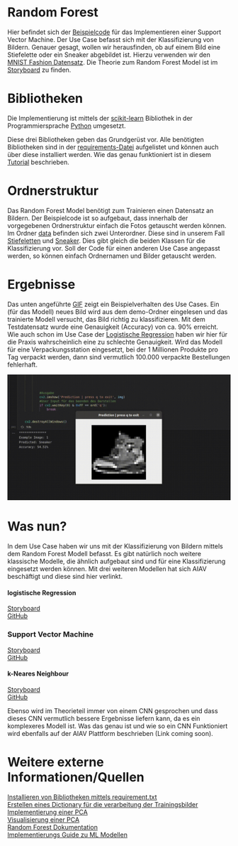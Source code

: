 # Random Forest 

Hier befindet sich der [Beispielcode](./miniUsecase15_RandomForest.ipynb) für das Implementieren einer Support Vector Machine. Der Use Case befasst sich mit der Klassifizierung von Bildern. Genauer gesagt, wollen wir herausfinden, ob auf einem Bild eine Stiefelette oder ein Sneaker abgebildet ist. Hierzu verwenden wir den [MNIST Fashion Datensatz](https://github.com/zalandoresearch/fashion-mnist). Die Theorie zum Random Forest Model ist im [Storyboard](15_Storyboard_Random_Forest.pdf) zu finden. 

# Bibliotheken
Die Implementierung ist mittels der [scikit-learn](https://scikit-learn.org/stable/modules/svm.html) Bibliothek in der Programmiersprache [Python](https://docs.python.org/3/) umgesetzt.

Diese drei Bibliotheken geben das Grundgerüst vor. Alle benötigten Bibliotheken sind in der [requirements-Datei](./requirements.txt) aufgelistet und können auch über diese installiert werden. Wie das genau funktioniert ist in diesem [Tutorial](https://note.nkmk.me/en/python-pip-install-requirements/) beschrieben.

# Ordnerstruktur
 Das Random Forest Model benötigt zum Trainieren einen Datensatz an Bildern. Der Beispielcode ist so aufgebaut, dass innerhalb der vorgegebenen Ordnerstruktur einfach die Fotos getauscht werden können. Im Ordner [data](./data) befinden sich zwei Unterordner. Diese sind in unserem Fall [Stiefeletten](./data/Stiefeletten) und [Sneaker](./data/Sneaker). Dies gibt gleich die beiden Klassen für die Klassifizierung vor. Soll der Code für einen anderen Use Case angepasst werden, so können einfach Ordnernamen und Bilder getauscht werden. 


# Ergebnisse
Das unten angeführte [GIF](./demo.gif) zeigt ein Beispielverhalten des Use Cases. Ein (für das Modell) neues Bild wird aus dem demo-Ordner eingelesen und das trainierte Modell versucht, das Bild richtig zu klassifizieren. Mit dem Testdatensatz wurde eine Genauigkeit (Accuracy) von ca. 90% erreicht. Wie auch schon im Use Case der [Logistische Regression](http://www.aiav.technikum-wien.at/) haben wir hier für die Praxis wahrscheinlich eine zu schlechte Genauigkeit. Wird das Modell für eine Verpackungsstation eingesetzt, bei der 1 Millionen Produkte pro Tag verpackt werden, dann sind vermutlich 100.000 verpackte Bestellungen fehlerhaft. 

![Abbildung 1](demo.gif)



# Was nun? 
In dem Use Case haben wir uns mit der Klassifizierung von Bildern mittels dem Random Forest Modell befasst. Es gibt natürlich noch weitere klassische Modelle, die ähnlich aufgebaut sind und für eine Klassifizierung eingesetzt werden können. Mit drei weiteren Modellen hat sich AIAV beschäftigt und diese sind hier verlinkt. 

#### logistische Regression </br>
[Storyboard](http://www.aiav.technikum-wien.at/) </br>
[GitHub](https://github.com/TW-Robotics/AIAV/tree/devel_abdank/Logistische_Regression_fuer_Bildklassifizierung) </br>
### Support Vector Machine </br>
[Storyboard](http://www.aiav.technikum-wien.at/) </br>
[GitHub](https://github.com/TW-Robotics/AIAV/tree/devel_abdank/Support_Vector_Machine_fuer_Bildklassifizierung) </br>
#### k-Neares Neighbour </br>
[Storyboard](http://www.aiav.technikum-wien.at/) </br>
[GitHub](https://github.com/TW-Robotics/AIAV/tree/devel_abdank/kNearest_Neighbor_fuer_Bildklassifizierung) </br>



Ebenso wird im Theorieteil immer von einem CNN gesprochen und dass dieses CNN vermutlich bessere Ergebnisse liefern kann, da es ein komplexeres Modell ist. Was das genau ist und wie so ein CNN Funktioniert wird ebenfalls auf der AIAV Plattform beschrieben (Link coming soon).



# Weitere externe Informationen/Quellen
[Installieren von Bibliotheken mittels requirement.txt](https://note.nkmk.me/en/python-pip-install-requirements/) </br>
[Erstellen eines Dictionary für die verarbeitung der Trainingsbilder](https://kapernikov.com/tutorial-image-classification-with-scikit-learn/)</br>
[Implementierung einer PCA](https://medium.com/@sebastiannorena/pca-principal-components-analysis-applied-to-images-of-faces-d2fc2c083371)</br>
[Visualisierung einer PCA](https://jakevdp.github.io/PythonDataScienceHandbook/05.02-introducing-scikit-learn.html) </br>
[Random Forest Dokumentation](https://scikit-learn.org/stable/modules/generated/sklearn.ensemble.RandomForestClassifier.html)</br>
[Implementierungs Guide zu ML Modellen](https://rpubs.com/Sharon_1684/454441)</br>